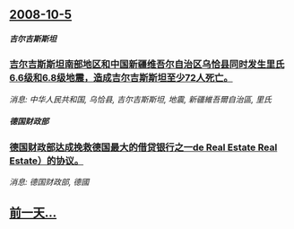 ## [2008-10-5](/news/2008/10/5/index.md)

##### 吉尔吉斯斯坦
### [吉尔吉斯斯坦南部地区和中国新疆维吾尔自治区乌恰县同时发生里氏6.6级和6.8级地震，造成吉尔吉斯斯坦至少72人死亡。](/news/2008/10/5/吉尔吉斯斯坦南部地区和中国新疆维吾尔自治区乌恰县同时发生里氏66级和68级地震-造成吉尔吉斯斯坦至少72人死亡.md)
_消息: 中华人民共和国, 乌恰县, 吉尔吉斯斯坦, 地震, 新疆維吾爾自治區, 里氏_

##### 德国财政部
### [德国财政部达成挽救德国最大的借贷银行之一de Real Estate Real Estate）的协议。](/news/2008/10/5/德国财政部达成挽救德国最大的借贷银行之一de-Real-Estate-Real-Estate-的协议.md)
_消息: 德国财政部, 德國_

## [前一天...](/news/2008/10/4/index.md)

